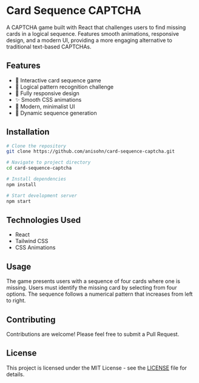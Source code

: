 # Card Sequence CAPTCHA

A CAPTCHA game built with React that challenges users to find missing cards in a logical sequence. Features smooth animations, responsive design, and a modern UI, providing a more engaging alternative to traditional text-based CAPTCHAs.

## Features

- 🎴 Interactive card sequence game
- 🎯 Logical pattern recognition challenge
- 📱 Fully responsive design
- ✨ Smooth CSS animations
- 🎨 Modern, minimalist UI
- 🔄 Dynamic sequence generation

## Installation

```bash
# Clone the repository
git clone https://github.com/anisohn/card-sequence-captcha.git

# Navigate to project directory
cd card-sequence-captcha

# Install dependencies
npm install

# Start development server
npm start
```

## Technologies Used

- React
- Tailwind CSS
- CSS Animations

## Usage

The game presents users with a sequence of four cards where one is missing. Users must identify the missing card by selecting from four options. The sequence follows a numerical pattern that increases from left to right.

## Contributing

Contributions are welcome! Please feel free to submit a Pull Request.

## License

This project is licensed under the MIT License - see the [LICENSE](LICENSE) file for details.
